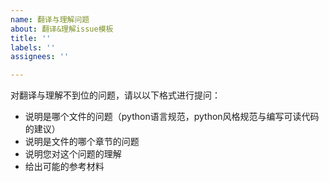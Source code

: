 ```yaml
---
name: 翻译与理解问题
about: 翻译&理解issue模板
title: ''
labels: ''
assignees: ''

---
```


对翻译与理解不到位的问题，请以以下格式进行提问：
- 说明是哪个文件的问题（python语言规范，python风格规范与编写可读代码的建议）
- 说明是文件的哪个章节的问题
- 说明您对这个问题的理解
- 给出可能的参考材料
